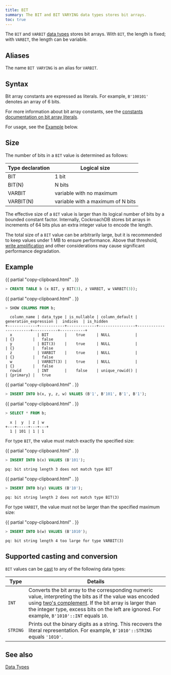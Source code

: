 ```yaml
---
title: BIT
summary: The BIT and BIT VARYING data types stores bit arrays.
toc: true
---
```


The `BIT` and `VARBIT` [data types](data-types.html) stores bit arrays.
With `BIT`, the length is fixed; with `VARBIT`, the length can be variable.

## Aliases

The name `BIT VARYING` is an alias for `VARBIT`.

## Syntax

Bit array constants are expressed as literals. For example, `B'100101'` denotes an array of 6 bits.

For more information about bit array constants, see the [constants documentation on bit array literals](sql-constants.html#bit-array-literals).

For usage, see the [Example](#example) below.

## Size

The number of bits in a `BIT` value is determined as follows:

| Type declaration | Logical size                      |
|------------------|-----------------------------------|
| BIT              | 1 bit                             |
| BIT(N)           | N bits                            |
| VARBIT           | variable with no maximum          |
| VARBIT(N)        | variable with a maximum of N bits |

The effective size of a `BIT` value is larger than its logical number
of bits by a bounded constant factor. Internally, CockroachDB stores
bit arrays in increments of 64 bits plus an extra integer value to
encode the length.

The total size of a `BIT` value can be arbitrarily large, but it is
recommended to keep values under 1 MB to ensure performance. Above
that threshold, [write
amplification](https://en.wikipedia.org/wiki/Write_amplification) and
other considerations may cause significant performance degradation.

## Example

{{ partial "copy-clipboard.html" . }}
~~~ sql
> CREATE TABLE b (x BIT, y BIT(3), z VARBIT, w VARBIT(3));
~~~

{{ partial "copy-clipboard.html" . }}
~~~ sql
> SHOW COLUMNS FROM b;
~~~

~~~
  column_name | data_type | is_nullable | column_default | generation_expression |  indices  | is_hidden
+-------------+-----------+-------------+----------------+-----------------------+-----------+-----------+
  x           | BIT       |    true     | NULL           |                       | {}        |   false
  y           | BIT(3)    |    true     | NULL           |                       | {}        |   false
  z           | VARBIT    |    true     | NULL           |                       | {}        |   false
  w           | VARBIT(3) |    true     | NULL           |                       | {}        |   false
  rowid       | INT       |    false    | unique_rowid() |                       | {primary} |   true
~~~

{{ partial "copy-clipboard.html" . }}
~~~ sql
> INSERT INTO b(x, y, z, w) VALUES (B'1', B'101', B'1', B'1');
~~~

{{ partial "copy-clipboard.html" . }}
~~~ sql
> SELECT * FROM b;
~~~

~~~
  x |  y  | z | w
+---+-----+---+---+
  1 | 101 | 1 | 1
~~~

For type `BIT`, the value must match exactly the specified size:

{{ partial "copy-clipboard.html" . }}
~~~ sql
> INSERT INTO b(x) VALUES (B'101');
~~~

~~~
pq: bit string length 3 does not match type BIT
~~~

{{ partial "copy-clipboard.html" . }}
~~~ sql
> INSERT INTO b(y) VALUES (B'10');
~~~

~~~
pq: bit string length 2 does not match type BIT(3)
~~~

For type `VARBIT`, the value must not be larger than the specified maximum size:

{{ partial "copy-clipboard.html" . }}
~~~ sql
> INSERT INTO b(w) VALUES (B'1010');
~~~

~~~
pq: bit string length 4 too large for type VARBIT(3)
~~~

## Supported casting and conversion

`BIT` values can be [cast](data-types.html#data-type-conversions-and-casts) to any of the following data types:

Type | Details
-----|---------
`INT` | Converts the bit array to the corresponding numeric value, interpreting the bits as if the value was encoded using [two's complement](https://en.wikipedia.org/wiki/Two%27s_complement). If the bit array is larger than the integer type, excess bits on the left are ignored. For example, `B'1010'::INT` equals `10`.
`STRING` | Prints out the binary digits as a string. This recovers the literal representation. For example, `B'1010'::STRING` equals `'1010'`.

## See also

[Data Types](data-types.html)
